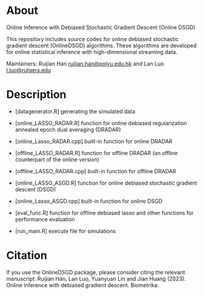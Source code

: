 # About

Online Inference with Debiased Stochastic Gradient Descent (Online DSGD)

This repository includes source codes for online debiased stochastic gradient descent (OnlineDSGD) algorithms. These algorithms are developed for online statistical inference with high-dimensional streaming data.

Maintainers: Ruijian Han <ruijian.han@polyu.edu.hk> and Lan Luo <l.luo@rutgers.edu>

# Description
* [datagenerator.R] generating the simulated data

* [online_LASSO_RADAR.R] function for online debiased regularization annealed epoch dual averaging (DRADAR)
* [online_Lasso_RADAR.cpp] built-in function for online DRADAR
* [offline_LASSO_RADAR.R] function for offline DRADAR (an offline counterpart of the online version)
* [offline_LASSO_RADAR.cpp] built-in function for offline DRADAR
* [online_LASSO_ASGD.R] function for online debiased stochastic gradient descent (DSGD)
* [online_Lasso_ASGD.cpp] built-in function for online DSGD
* [eval_func.R] function for offline debiased lasso and other functions for performance evaluation

* [run_main.R] execute file for simulations 

# Citation
If you use the OnlineDSGD package, please consider citing the relevant manuscript:
Ruijian Han, Lan Luo, Yuanyuan Lin and Jian Huang (2023). Online inference with debiased gradient descent. Biometrika.

